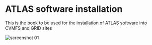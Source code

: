 # ATLAS software installation

This is the book to be used for the installation of ATLAS software into CVMFS and GRID sites

![screenshot 01](https://twiki.cern.ch/twiki/pub/AtlasComputing/CVMFSInstallationInstructions/installation_tutorial_01.png)
